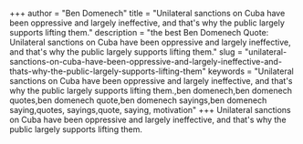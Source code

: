+++
author = "Ben Domenech"
title = "Unilateral sanctions on Cuba have been oppressive and largely ineffective, and that's why the public largely supports lifting them."
description = "the best Ben Domenech Quote: Unilateral sanctions on Cuba have been oppressive and largely ineffective, and that's why the public largely supports lifting them."
slug = "unilateral-sanctions-on-cuba-have-been-oppressive-and-largely-ineffective-and-thats-why-the-public-largely-supports-lifting-them"
keywords = "Unilateral sanctions on Cuba have been oppressive and largely ineffective, and that's why the public largely supports lifting them.,ben domenech,ben domenech quotes,ben domenech quote,ben domenech sayings,ben domenech saying,quotes, sayings,quote, saying, motivation"
+++
Unilateral sanctions on Cuba have been oppressive and largely ineffective, and that's why the public largely supports lifting them.
